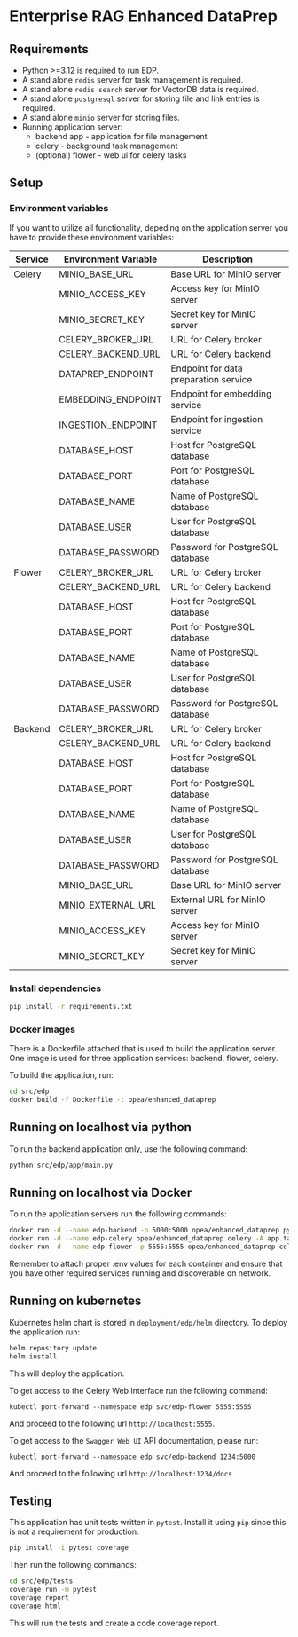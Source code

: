 # Enterprise RAG Enhanced DataPrep

## Requirements

- Python >=3.12 is required to run EDP.
- A stand alone `redis` server for task management is required.
- A stand alone `redis search` server for VectorDB data is required.
- A stand alone `postgresql` server for storing file and link entries is required.
- A stand alone `minio` server for storing files.
- Running application server:
    - backend app - application for file management
    - celery - background task management
    - (optional) flower - web ui for celery tasks

## Setup

### Environment variables

If you want to utilize all functionality, depeding on the application server you have to provide these environment variables:

| Service | Environment Variable | Description |
|---------|----------------------|-------------|
| Celery  | MINIO_BASE_URL       | Base URL for MinIO server |
|         | MINIO_ACCESS_KEY     | Access key for MinIO server |
|         | MINIO_SECRET_KEY     | Secret key for MinIO server |
|         | CELERY_BROKER_URL    | URL for Celery broker |
|         | CELERY_BACKEND_URL   | URL for Celery backend |
|         | DATAPREP_ENDPOINT    | Endpoint for data preparation service |
|         | EMBEDDING_ENDPOINT   | Endpoint for embedding service |
|         | INGESTION_ENDPOINT   | Endpoint for ingestion service |
|         | DATABASE_HOST        | Host for PostgreSQL database |
|         | DATABASE_PORT        | Port for PostgreSQL database |
|         | DATABASE_NAME        | Name of PostgreSQL database |
|         | DATABASE_USER        | User for PostgreSQL database |
|         | DATABASE_PASSWORD    | Password for PostgreSQL database |
| Flower  | CELERY_BROKER_URL    | URL for Celery broker |
|         | CELERY_BACKEND_URL   | URL for Celery backend |
|         | DATABASE_HOST        | Host for PostgreSQL database |
|         | DATABASE_PORT        | Port for PostgreSQL database |
|         | DATABASE_NAME        | Name of PostgreSQL database |
|         | DATABASE_USER        | User for PostgreSQL database |
|         | DATABASE_PASSWORD    | Password for PostgreSQL database |
| Backend | CELERY_BROKER_URL    | URL for Celery broker |
|         | CELERY_BACKEND_URL   | URL for Celery backend |
|         | DATABASE_HOST        | Host for PostgreSQL database |
|         | DATABASE_PORT        | Port for PostgreSQL database |
|         | DATABASE_NAME        | Name of PostgreSQL database |
|         | DATABASE_USER        | User for PostgreSQL database |
|         | DATABASE_PASSWORD    | Password for PostgreSQL database |
|         | MINIO_BASE_URL       | Base URL for MinIO server |
|         | MINIO_EXTERNAL_URL   | External URL for MinIO server |
|         | MINIO_ACCESS_KEY     | Access key for MinIO server |
|         | MINIO_SECRET_KEY     | Secret key for MinIO server |

### Install dependencies

```bash
pip install -r requirements.txt
```

### Docker images

There is a Dockerfile attached that is used to build the application server. One image is used for three application services: backend, flower, celery.

To build the application, run:
```bash
cd src/edp
docker build -f Dockerfile -t opea/enhanced_dataprep 
```

## Running on localhost via python

To run the backend application only, use the following command:

```bash
python src/edp/app/main.py
```

## Running on localhost via Docker

To run the application servers run the following commands:

```bash
docker run -d --name edp-backend -p 5000:5000 opea/enhanced_dataprep python main.py
docker run -d --name edp-celery opea/enhanced_dataprep celery -A app.tasks.celery worker --loglevel=debug --concurrency=2
docker run -d --name edp-flower -p 5555:5555 opea/enhanced_dataprep celery -A tasks.celery flower
```

Remember to attach proper .env values for each container and ensure that you have other required services running and discoverable on network.

## Running on kubernetes

Kubernetes helm chart is stored in `deployment/edp/helm` directory. To deploy the application run:

```bash
helm repository update
helm install
```

This will deploy the application.

To get access to the Celery Web Interface run the following command:
```
kubectl port-forward --namespace edp svc/edp-flower 5555:5555
```
And proceed to the following url `http://localhost:5555`.

To get access to the `Swagger Web UI` API documentation, please run:
```
kubectl port-forward --namespace edp svc/edp-backend 1234:5000
```
And proceed to the following url `http://localhost:1234/docs`

## Testing

This application has unit tests written in `pytest`. Install it using `pip` since this is not a requirement for production. 

```bash
pip install -i pytest coverage
```

Then run the following commands:

```bash
cd src/edp/tests
coverage run -m pytest
coverage report
coverage html
```

This will run the tests and create a code coverage report.
